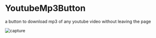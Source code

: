 # YoutubeMp3Button
a button to download mp3 of any youtube video without leaving the page

![capture](https://cloud.githubusercontent.com/assets/16398078/19037021/8c2887ac-8991-11e6-80e7-13f539953597.PNG)

